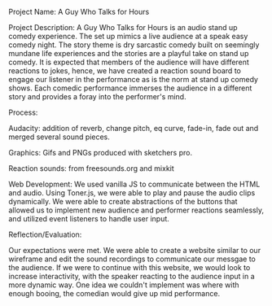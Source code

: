 Project Name: A Guy Who Talks for Hours

Project Description: 
A Guy Who Talks for Hours is an audio stand up comedy experience. The set up mimics a live audience at a speak easy comedy night. The story theme is dry sarcastic comedy built on seemingly mundane life experiences and the stories are a playful take on stand up comedy.
It is expected that members of the audience will have different reactions to jokes, hence, we have created a reaction sound board to engage our listener in the performance as is the norm at stand up comedy shows.
Each comedic performance immerses the audience in a different story and provides a foray into the performer's mind.

Process:

Audacity: addition of reverb, change pitch, eq curve, fade-in, fade out and merged several sound pieces.

Graphics: Gifs and PNGs produced with sketchers pro.

Reaction sounds: from freesounds.org and mixkit

Web Development: We used vanilla JS to communicate between the HTML and audio. Using Toner.js, we were able to play and pause the audio clips dynamically. We were able to create abstractions of the buttons that allowed us to implement new audience and performer reactions seamlessly, and utilized event listeners to handle user input. 

Reflection/Evaluation: 

Our expectations were met. We were able to create a website similar to our wireframe and edit the sound recordings to communicate our messgae to the audience. If we were to continue with this website, we would look to increase interactivity, with the speaker reacting to the audience input in a more dynamic way. One idea we couldn't implement was where with enough booing, the comedian would give up mid performance. 
